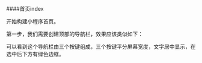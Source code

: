 ####首页index


开始构建小程序首页。


第一步，我们需要创建顶部的导航栏，效果应该类似如下：





可以看到这个导航栏由三个按键组成，三个按键平分屏幕宽度，文字居中显示，在选中后下方有绿色边框。
